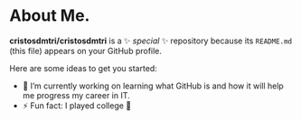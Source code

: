 # About Me.


**cristosdmtri/cristosdmtri** is a ✨ _special_ ✨ repository because its `README.md` (this file) appears on your GitHub profile.

Here are some ideas to get you started:

- 🔭 I’m currently working on learning what GitHub is and how it will help me progress my career in IT.
- ⚡ Fun fact: I played college 🏀

